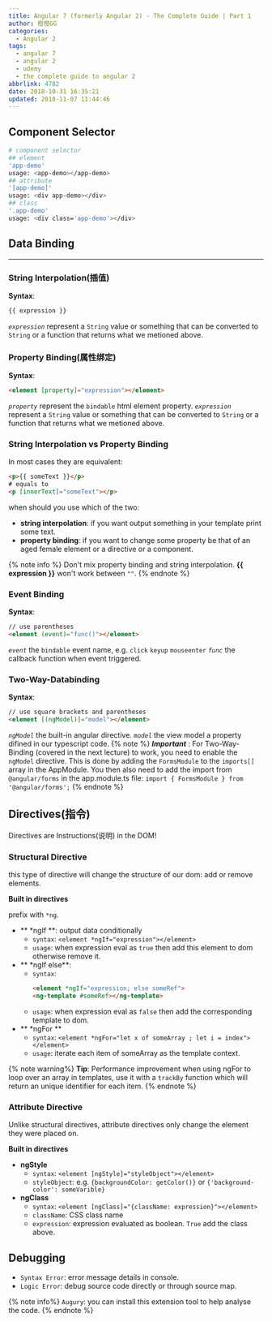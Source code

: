 ```yaml
---
title: Angular 7 (formerly Angular 2) - The Complete Guide | Part 1
author: 橙橙GG
categories:
  - Angular 2
tags:
  - angular 7
  - angular 2
  - udemy
  - the complete guide to angular 2
abbrlink: 4782
date: 2018-10-31 16:35:21
updated: 2018-11-07 11:44:46
---
```


## Component Selector

```bash
# component selector
## element
'app-demo'
usage: <app-demo></app-demo>
## attribute
'[app-demo]'
usage: <div app-demo></div>
## class
'.app-demo'
usage: <div class='app-demo'></div>
```

<!-- more -->

## Data Binding

---

### String Interpolation(插值)

**Syntax**:

```html
{{ expression }}
```

_`expression`_ represent a `String` value or something that can be converted to `String` or a function that returns what we metioned above.

### Property Binding(属性绑定)

**Syntax**:

```html
<element [property]="expression"></element>
```

_`property`_ represent the `bindable` html element property.
_`expression`_ represent a `String` value or something that can be converted to `String` or a function that returns what we metioned above.

### String Interpolation vs Property Binding

In most cases they are equivalent:

```html
<p>{{ someText }}</p>
# equals to
<p [innerText]="someText"></p>
```

when should you use which of the two:

- **string interpolation**: if you want output something in your template print some text.
- **property binding**: if you want to change some property be that of an aged female element or a directive or a component.

{% note info %}
Don't mix property binding and string interpolation. **{\{ expression \}\}** won't work between `""`.
{% endnote %}

### Event Binding

**Syntax**:

```html
// use parentheses
<element (event)="func()"></element>
```

_`event`_ the `bindable` event name, e.g. `click` `keyup` `mouseenter`
_`func`_ the callback function when event triggered.

### Two-Way-Databinding

**Syntax**:

```html
// use square brackets and parentheses
<element [(ngModel)]="model"></element>
```

_`ngModel`_ the built-in angular directive.
_`model`_ the view model a property difined in our typescript code.
{% note %}
_**Important**_ : For Two-Way-Binding (covered in the next lecture) to work, you need to enable the `ngModel` directive. This is done by adding the `FormsModule` to the `imports[]` array in the AppModule.
You then also need to add the import from `@angular/forms` in the app.module.ts file:
`import { FormsModule } from '@angular/forms';`
{% endnote %}

## Directives(指令)

Directives are Instructions(说明) in the DOM!

### Structural Directive

this type of directive will change the structure of our dom: add or remove elements.

**Built in directives**

prefix with `*ng`.

- ** \*ngIf **: output data conditionally
  - `syntax`: `<element *ngIf="expression"></element>`
  - `usage`: when expression eval as `true` then add this element to dom otherwise remove it.
- ** \*ngIf else**:
  - `syntax`:
    ```html
    <element *ngIf="expression; else someRef">
    <ng-template #someRef></ng-template>
    ```
  - `usage`: when expression eval as `false` then add the corresponding template to dom.
- ** \*ngFor **
  - `syntax`: `<element *ngFor="let x of someArray ; let i = index"></element>`
  - `usage`: iterate each item of someArray as the template context.

{% note warning%}
**Tip**: Performance improvement when using ngFor to loop over an array in templates, use it with a `trackBy` function which will return an unique identifier for each item.
{% endnote %}

### Attribute Directive

Unlike structural directives, attribute directives only change the element they were placed on.

**Built in directives**

- **ngStyle**
  - `syntax`: `<element [ngStyle]="styleObject"></element>`
  - `styleObject`: e.g. `{backgroundColor: getColor()}` or `{'background-color': someVarible}`
- **ngClass**
  - `syntax`: `<element [ngClass]="{className: expression}"></element>`
  - `className`: CSS class name
  - `expression`: expression evaluated as boolean. `True` add the class above.

## Debugging

- `Syntax Error`: error message details in console.
- `Logic Error`: debug source code directly or through source map.

{% note info%}
`Augury`: you can install this extension tool to help analyse the code.
{% endnote %}

